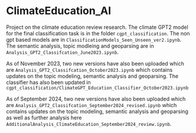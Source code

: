 # ClimateEducation_AI
Project on the climate education review research. The climate GPT2 model for the final classification task is in the folder  `cgpt_classification`. The non gpt based models are in `ClassificationModels_Seen_Unseen_ver2.ipynb`. The semantic analysis, topic modleing and geoparsing are in `Analysis_GPT2_Classifcation_June2023.ipynb`.

As of November 2023, two new versions have also been uploaded which are `Analysis_GPT2_Classifcation_October2023.ipynb` which contains updates on the topic modeling, semantic analysis and geoparsing. The classifier has also been updated in `cgpt_classification/ClimateGPT_Education_Classifier_October2023.ipynb`

As of September 2024, two new versions have also been uploaded which are `Analysis_GPT2_Classifcation_September2024_revised.ipynb` which contains updates on the topic modeling, semantic analysis and geoparsing as well as further 
analysis here `AdditionalAnalysis_ClimateEducation_September2024_review.ipynb`. 
